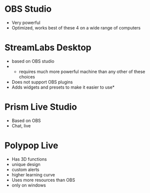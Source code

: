 # OBS Studio
* Very powerful
* Optimized, works best of these 4 on a wide range of computers

# StreamLabs Desktop
* based on OBS studio
* * requires much more powerful machine than any other of these choices
* Does not support OBS plugins
* Adds widgets and presets to make it easier to use*
# Prism Live Studio
* Based on OBS
* Chat, live 
# Polypop Live
* Has 3D functions
* unique design
* custom alerts
* higher learning curve
* Uses more resources than OBS
* only on windows